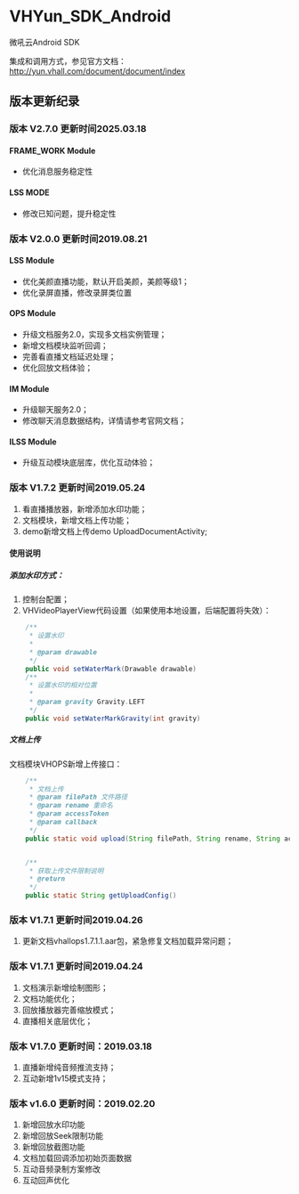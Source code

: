 # VHYun_SDK_Android
微吼云Android SDK

集成和调用方式，参见官方文档：<http://yun.vhall.com/document/document/index>

## 版本更新纪录

### 版本 V2.7.0 更新时间2025.03.18
#### FRAME_WORK Module
* 优化消息服务稳定性

#### LSS MODE
* 修改已知问题，提升稳定性 


### 版本 V2.0.0 更新时间2019.08.21
#### LSS Module
* 优化美颜直播功能，默认开启美颜，美颜等级1；
* 优化录屏直播，修改录屏类位置  

#### OPS Module
* 升级文档服务2.0，实现多文档实例管理；
* 新增文档模块监听回调；
* 完善看直播文档延迟处理；
* 优化回放文档体验； 

#### IM Module
* 升级聊天服务2.0；
* 修改聊天消息数据结构，详情请参考官网文档；

#### ILSS Module
* 升级互动模块底层库，优化互动体验；  

### 版本 V1.7.2 更新时间2019.05.24
1. 看直播播放器，新增添加水印功能；  
2. 文档模块，新增文档上传功能；
3. demo新增文档上传demo UploadDocumentActivity;  

#### 使用说明 
##### 添加水印方式：  
1. 控制台配置；  
2. VHVideoPlayerView代码设置（如果使用本地设置，后端配置将失效）：  

```Java
 	/**
     * 设置水印
     *
     * @param drawable
     */
    public void setWaterMark(Drawable drawable)
    /**
     * 设置水印的相对位置
     *
     * @param gravity Gravity.LEFT
     */
    public void setWaterMarkGravity(int gravity)

```
##### 文档上传
文档模块VHOPS新增上传接口：  
  
```Java
    /**
     * 文档上传
     * @param filePath 文件路径
     * @param rename 重命名
     * @param accessToken
     * @param callback
     */
    public static void upload(String filePath, String rename, String accessToken, final DocCallback callback)


    /**
     * 获取上传文件限制说明
     * @return
     */
    public static String getUploadConfig()
```
### 版本 V1.7.1 更新时间2019.04.26
1. 更新文档vhallops1.7.1.1.aar包，紧急修复文档加载异常问题；

### 版本 V1.7.1 更新时间2019.04.24
1. 文档演示新增绘制图形；
2. 文档功能优化；
3. 回放播放器完善缩放模式；
4. 直播相关底层优化；

### 版本 V1.7.0 更新时间：2019.03.18
1. 直播新增纯音频推流支持；
2. 互动新增1v15模式支持；

### 版本 v1.6.0 更新时间：2019.02.20
1. 新增回放水印功能
2. 新增回放Seek限制功能
3. 新增回放截图功能
4. 文档加载回调添加初始页面数据
5. 互动音频录制方案修改
6. 互动回声优化